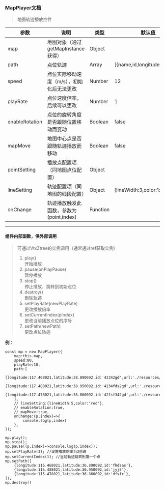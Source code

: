 ### MapPlayer文档

> 地图轨迹播放控件


| **参数**| **说明**| **类型**| **默认值**|
|-------------|--------------|-----------------|--------------|
| map     | 地图对象（通过getMapInstance获得）    | Object  ||
| path     | 点位轨迹        | Array|  [{name,id,longitude,latitude}]       |
| speed    |  点位实际移动速度（m/s），初始化后无法更改   | Number  | 12 |
| playRate  |  点位速度倍率，后续可以更改      | Number  | 1    |
| enableRotation    |  点位的旋转角度是否跟随位置移动而变动  | Boolean  | false   |
| mapMove    |  地图中心点是否跟随轨迹播放而移动  | Boolean  |  false  |
| pointSetting   |  播放点配置项（同地图点位配置）  | Object  |    |
| lineSetting    |  轨迹配置项（同地图的线段配置）  | Object  |  {lineWidth:3,color:'blue'}  |
| onChange | 轨迹播放触发此函数，参数为(point,index) | Function |  |
---

#### 组件内部函数，供外部调用

> 可通过VtxZtree的实例调用（通常通过ref获取实例）  
> 1. play()  
>   开始播放 
> 2. pause(onPlayPause)  
>   暂停播放
> 3. stop()  
>   停止播放，跳转到初始点位
> 4. destroy()  
>   删除轨迹
> 5. setPlayRate(newPlayRate)  
>   更改播放倍率
> 6. setCurrentIndex(pIndex)  
>   更改当前播放点位的序号
> 7. setPath(newPath)  
>   更改点位轨迹

**例**：
```
const mp = new MapPlayer({
    map:this.map,
    speed:80,
    playRate:10,
    path:[
        {longitude:117.468021,latitude:38.890092,id:'42342gd',url:'./resources/images/03.png'},
        {longitude:117.488021,latitude:38.950092,id:'4234fds2gd',url:'./resources/images/03.png'},
        {longitude:117.478021,latitude:38.860092,id:'42fsf342gd',url:'./resources/images/03.png'},
    ],
    // lineSetting:{lineWidth:5,color:'red'},
    // enableRotation:true,
    // mapMove:true,
    onChange:(p,index)=>{
        console.log(p,index)
    },
});

mp.play();
mp.stop();
mp.pause((p,index)=>console.log(p,index));
mp.setPlayRate(3); //设置播放倍率为3倍速
mp.setCurrentIndex(1); //当前轨迹跳转到第一个点
mp.setPath([
    {longitude:115.468021,latitude:36.890092,id:'fhdsas'},
    {longitude:115.488021,latitude:36.950092,id:'jyj5'},
    {longitude:115.478021,latitude:36.860092,id:'dfsfr'},
]);
mp.destroy()
```

